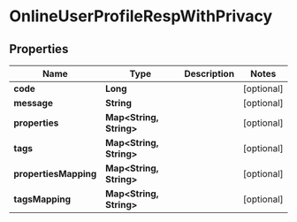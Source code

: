 # OnlineUserProfileRespWithPrivacy

## Properties
Name | Type | Description | Notes
------------ | ------------- | ------------- | -------------
**code** | **Long** |  |  [optional]
**message** | **String** |  |  [optional]
**properties** | **Map&lt;String, String&gt;** |  |  [optional]
**tags** | **Map&lt;String, String&gt;** |  |  [optional]
**propertiesMapping** | **Map&lt;String, String&gt;** |  |  [optional]
**tagsMapping** | **Map&lt;String, String&gt;** |  |  [optional]
